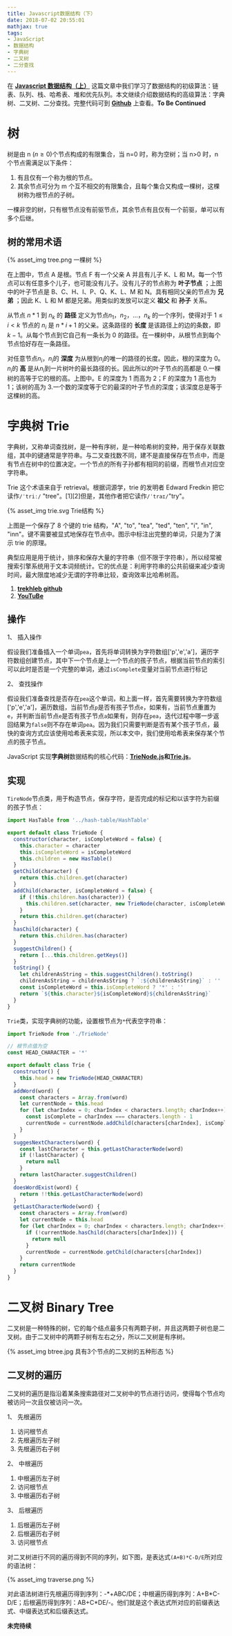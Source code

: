 ```yaml
---
title: Javascript数据结构（下）
date: 2018-07-02 20:55:01
mathjax: true
tags:
- JavaScript 
- 数据结构
- 字典树
- 二叉树
- 二分查找
---
```


在 **[Javascript 数据结构（上）](/2018/06/22/data-structure)** 这篇文章中我们学习了数据结构的初级算法：链表、队列、栈、哈希表、堆和优先队列。本文继续介绍数据结构的高级算法：字典树、二叉树、二分查找。完整代码可到 **[Github](https://github.com/PennySuu/javascript-algorithms)** 上查看。**To Be Continued**

<!--more-->

# 树

树是由 n ($n\geq0$)个节点构成的有限集合，当 n=0 时，称为空树；当 n>0 时，n 个节点需满足以下条件：

1.  有且仅有一个称为根的节点。
2.  其余节点可分为 m 个互不相交的有限集合，且每个集合又构成一棵树，这棵树称为根节点的子树。

一棵非空的树，只有根节点没有前驱节点，其余节点有且仅有一个前驱，单可以有多个后继。

## 树的常用术语

{% asset_img tree.png 一棵树 %}

在上图中，节点 A 是根。节点 F 有一个父亲 A 并且有儿子 K、L 和 M。每一个节点可以有任意多个儿子，也可能没有儿子。没有儿子的节点称为 **叶子节点** ；上图中的叶子节点是 B、C、H、I、P、Q、K、L、M 和 N。具有相同父亲的节点为 **兄弟** ；因此 K、L 和 M 都是兄弟。用类似的发放可以定义 **祖父** 和 **孙子** 关系。

从节点 $n*1$ 到 $n_k$ 的 **路径** 定义为节点$n_1$，$n_2$，...，$n_k$ 的一个序列，使得对于 $1 \leq i < k$ 节点的 $n_i$ 是 $n*{i+1}$ 的父亲。这条路径的 **长度** 是该路径上的边的条数，即$k-1$。从每个节点到它自己有一条长为 0 的路径。在一棵树中，从根节点到每个节点恰好存在一条路径。

对任意节点$n_i$，$n_i$的 **深度** 为从根到$n_i$的唯一的路径的长度。因此，根的深度为 0。$n_i$的 **高** 是从$n_i$到一片树叶的最长路径的长。因此所以的叶子节点的高都是 0.一棵树的高等于它的根的高。上图中。E 的深度为 1 而高为 2；F 的深度为 1 高也为 1；该树的高为 3.一个数的深度等于它的最深的叶子节点的深度；该深度总是等于这棵树的高。

# 字典树 Trie

字典树，又称单词查找树，是一种有序树，是一种哈希树的变种，用于保存关联数组，其中的键通常是字符串。与二叉查找数不同，建不是直接保存在节点中，而是有节点在树中的位置决定。一个节点的所有子孙都有相同的前缀，而根节点对应空字符串。

Trie 这个术语来自于 retrieval。根据词源学，trie 的发明者 Edward Fredkin 把它读作`/ˈtriː/` "tree"。[1][2]但是，其他作者把它读作`/ˈtraɪ/`"try"。

{% asset_img trie.svg Trie结构 %}

上图是一个保存了 8 个键的 trie 结构，"A", "to", "tea", "ted", "ten", "i", "in", "inn"。键不需要被显式地保存在节点中。图示中标注出完整的单词，只是为了演示 trie 的原理。

典型应用是用于统计，排序和保存大量的字符串（但不限于字符串），所以经常被搜索引擎系统用于文本词频统计。它的优点是：利用字符串的公共前缀来减少查询时间，最大限度地减少无谓的字符串比较，查询效率比哈希树高。

1.  **[trekhleb github](https://github.com/trekhleb/javascript-algorithms/tree/master/src/data-structures/trie)**
2.  **[YouTuBe](https://www.youtube.com/watch?v=zIjfhVPRZCg&list=PLLXdhg_r2hKA7DPDsunoDZ-Z769jWn4R8&index=7&t=0s)**

## 操作

1、 插入操作

假设我们准备插入一个单词`pea`，首先将单词转换为字符数组['p','e','a']，遍历字符数组创建节点，其中下一个节点是上一个节点的孩子节点，根据当前节点的索引可以此时是否是一个完整的单词，通过`isComplete`变量对当前节点进行标记

2、 查找操作

假设我们准备查找是否存在`pea`这个单词，和上面一样，首先需要转换为字符数组['p','e','a']，遍历数组，当前节点`p`是否有孩子节点`e`，如果有，当前节点重置为`e`，并判断当前节点`e`是否有孩子节点`a`如果有，则存在`pea`，迭代过程中哪一步返回结果为`false`则不存在单词`pea`。因为我们只需要判断是否有某个孩子节点，最快的查询方式应该使用哈希表来实现，所以本文中，我们使用哈希表来保存某个节点的孩子节点。

JavaScript 实现**字典树**数据结构的核心代码：**[TrieNode.js](https://github.com/PennySuu/javascript-algorithms/blob/master/src/data-structures/trie/TrieNode.js)**和**[Trie.js](https://github.com/PennySuu/javascript-algorithms/blob/master/src/data-structures/trie/TrieNode.js)**。

## 实现

`TireNode`节点类，用于构造节点，保存字符，是否完成的标记和以该字符为前缀的孩子节点：

```js
import HasTable from '../hash-table/HashTable'

export default class TrieNode {
  constructor(character, isCompleteWord = false) {
    this.character = character
    this.isCompleteWord = isCompleteWord
    this.children = new HasTable()
  }
  getChild(character) {
    return this.children.get(character)
  }
  addChild(character, isCompleteWord = false) {
    if (!this.children.has(character)) {
      this.children.set(character, new TrieNode(character, isCompleteWord))
    }
    return this.children.get(character)
  }
  hasChild(character) {
    return this.children.has(character)
  }
  suggestChildren() {
    return [...this.children.getKeys()]
  }
  toString() {
    let childrenAsString = this.suggestChildren().toString()
    childrenAsString = childrenAsString ? `:${childrenAsString}` : ''
    const isCompleteWord = this.isCompleteWord ? '*' : ''
    return `${this.character}${isCompleteWord}${childrenAsString}`
  }
}
```

`Trie`类，实现字典树的功能，设置根节点为`*`代表空字符串：

```js
import TrieNode from './TrieNode'

// 根节点值为空
const HEAD_CHARACTER = '*'

export default class Trie {
  constructor() {
    this.head = new TrieNode(HEAD_CHARACTER)
  }
  addWord(word) {
    const characters = Array.from(word)
    let currentNode = this.head
    for (let charIndex = 0; charIndex < characters.length; charIndex++) {
      const isComplete = charIndex === characters.length - 1
      currentNode = currentNode.addChild(characters[charIndex], isComplete)
    }
  }
  suggesNextCharacters(word) {
    const lastCharacter = this.getLastCharacterNode(word)
    if (!lastCharacter) {
      return null
    }
    return lastCharacter.suggestChildren()
  }
  doesWordExist(word) {
    return !!this.getLastCharacterNode(word)
  }
  getLastCharacterNode(word) {
    const characters = Array.from(word)
    let currentNode = this.head
    for (let charIndex = 0; charIndex < characters.length; charIndex++) {
      if (!currentNode.hasChild(characters[charIndex])) {
        return null
      }
      currentNode = currentNode.getChild(characters[charIndex])
    }
    return currentNode
  }
}
```

# 二叉树 Binary Tree

二叉树是一种特殊的树，它的每个结点最多只有两颗子树，并且这两颗子树也是二叉树。由于二叉树中的两颗子树有左右之分，所以二叉树是有序树。

{% asset_img btree.jpg 具有3个节点的二叉树的五种形态 %}

## 二叉树的遍历

二叉树的遍历是指沿着某条搜索路径对二叉树中的节点进行访问，使得每个节点均被访问一次且仅被访问一次。

1、 先根遍历

1.  访问根节点
2.  先根遍历左子树
3.  先根遍历右子树

2、 中根遍历

1.  中根遍历左子树
2.  访问根节点
3.  中根遍历右子树

3、 后根遍历

1.  后根遍历左子树
2.  后根遍历右子树
3.  访问根节点

对二叉树进行不同的遍历得到不同的序列，如下图，是表达式`(A+B)*C-D/E`所对应的语法树：

{% asset_img traverse.png  %}

对此语法树进行先根遍历得到序列：-\*+ABC/DE；中根遍历得到序列：A+B\*C-D/E；后根遍历得到序列：AB+C\*DE/-。他们就是这个表达式所对应的前缀表达式、中缀表达式和后缀表达式。

**未完待续**
